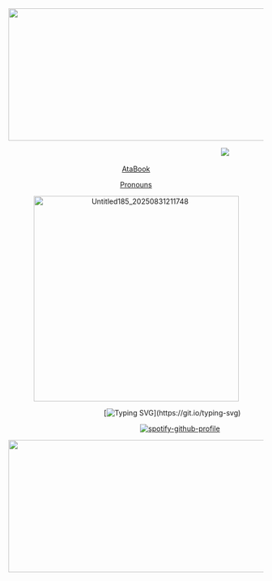<div align="center">
  <img width="1560" height="261" alt="Untitled189_20250901181119" src="https://github.com/user-attachments/assets/c559a272-dbea-4fe4-8a52-9d5d6c14b943" />
</div>

<!-- profile view -->

⠀ ⠀⠀⠀⠀⠀⠀⠀⠀⠀⠀ ⠀⠀⠀⠀⠀⠀⠀⠀⠀⠀⠀⠀⠀ ⠀⠀⠀⠀⠀⠀⠀⠀⠀ ⠀⠀ ⠀⠀⠀⠀![](https://komarev.com/ghpvc/?username=Iimbus&color=yellow&style=flat&label=Justice)

<!-- links -->

<p align="center">
  <a href="https://quixote.atabook.org/">AtaBook</a> 
</p>  <p align="center">
  <a href="https://en.pronouns.page/limbuscompanybus">Pronouns</a>
</p>

<!-- image filler -->

<div align="center">
  <img width="405" height="405" alt="Untitled185_20250831211748" src="https://github.com/user-attachments/assets/43529a2e-8b7a-4162-a47a-4e93a52f5577" />
</div>

⠀⠀⠀⠀⠀⠀⠀⠀⠀⠀⠀⠀⠀⠀⠀ ⠀⠀⠀[![Typing SVG](https://readme-typing-svg.herokuapp.com?font=Fira+Code&pause=1000&color=E8D2AC&center=true&vCenter=true&width=500&lines=%C2%A1Por+alcanzar+la+estrella+inalcanzable!)](https://git.io/typing-svg)

⠀⠀⠀⠀⠀⠀⠀⠀⠀⠀⠀⠀⠀⠀⠀⠀⠀⠀⠀⠀⠀⠀⠀ ⠀⠀[![spotify-github-profile](https://spotify-github-profile.kittinanx.com/api/view?uid=31eoartwwvi7637xugf2xowzc2d4&cover_image=true&theme=novatorem&show_offline=false&background_color=121212&interchange=false&bar_color=b8a77d&bar_color_cover=false)](https://spotify-github-profile.kittinanx.com/api/view?uid=31eoartwwvi7637xugf2xowzc2d4&redirect=true)

<!-- divider bottom side -->

<div align="center">
  <img width="1560" height="261" alt="Untitled189_20250901181217" src="https://github.com/user-attachments/assets/dce7ba4a-64c9-4bfd-b6ec-5db9bb8c4d23" />
</div>

